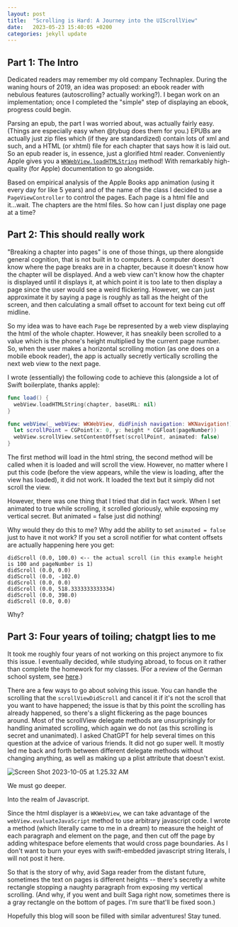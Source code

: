 ```yaml
--- 
layout: post
title:  "Scrolling is Hard: A Journey into the UIScrollView"
date:   2023-05-23 15:40:05 +0200
categories: jekyll update
---
```

## Part 1: The Intro

Dedicated readers may remember my old company Technaplex. During the waning hours of 2019, an idea was proposed: an ebook reader with nebulous features (autoscrolling? actually working?). I began work on an implementation; once I completed the "simple" step of displaying an ebook, progress could begin.

Parsing an epub, the part I was worried about, was actually fairly easy. (Things are especially easy when @tybug does them for you.) EPUBs are actually just zip files which (if they are standardized) contain lots of xml and such, and a HTML (or xhtml) file for each chapter that says how it is laid out. So an epub reader is, in essence, just a glorified html reader. Conveniently Apple gives you a [`WKWebView.loadHTMLString`](https://developer.apple.com/documentation/webkit/wkwebview/1415004-loadhtmlstring) method! With remarkably high-quality (for Apple) documentation to go alongside.

Based on empirical analysis of the Apple Books app animation (using it every day for like 5 years) and of the name of the class I decided to use a `PageViewController` to control the pages. Each page is a html file and it...wait. The chapters are the html files. So how can I just display one page at a time?

## Part 2: This should really work

"Breaking a chapter into pages" is one of those things, up there alongside general cognition, that is not built in to computers. A computer doesn't know where the page breaks are in a chapter, because it doesn't know how the chapter will be displayed. And a web view can't know how the chapter is displayed until it displays it, at which point it is too late to then display a page since the user would see a weird flickering. However, we can just approximate it by saying a page is roughly as tall as the height of the screen, and then calculating a small offset to account for text being cut off midline.

So my idea was to have each `Page` be represented by a web view displaying the html of the whole chapter. However, it has sneakily been scrolled to a value which is the phone's height multiplied by the current page number. So, when the user makes a horizontal scrolling motion (as one does on a mobile ebook reader), the app is actually secretly vertically scrolling the next web view to the next page.

I wrote (essentially) the following code to achieve this (alongside a lot of Swift boilerplate, thanks apple):

```swift
func load() {
  webView.loadHTMLString(chapter, baseURL: nil)
}

func webView(_ webView: WKWebView, didFinish navigation: WKNavigation!) {
  let scrollPoint = CGPoint(x: 0, y: height * CGFloat(pageNumber))
  webView.scrollView.setContentOffset(scrollPoint, animated: false)
}
```

The first method will load in the html string, the second method will be called when it is loaded and will scroll the view. However, no matter where I put this code (before the view appears, while the view is loading, after the view has loaded), it did not work. It loaded the text but it simply did not scroll the view.

However, there was one thing that I tried that did in fact work. When I set animated to true while scrolling, it scrolled gloriously, while exposing my vertical secret. But animated = false just did nothing!

Why would they do this to me? Why add the ability to set `animated = false` just to have it not work? If you set a scroll notifier for what content offsets are actually happening here you get:

```
didScroll (0.0, 100.0) <-- the actual scroll (in this example height is 100 and pageNumber is 1)
didScroll (0.0, 0.0)
didScroll (0.0, -102.0)
didScroll (0.0, 0.0)
didScroll (0.0, 518.3333333333334)
didScroll (0.0, 398.0)
didScroll (0.0, 0.0)
```

Why?

## Part 3: Four years of toiling; chatgpt lies to me

It took me roughly four years of not working on this project anymore to fix this issue. I eventually decided, while studying abroad, to focus on it rather than complete the homework for my classes. (For a review of the German school system, see [here](innoviox.github.io).) 

There are a few ways to go about solving this issue. You can handle the scrolling that the `scrollViewDidScroll` and cancel it if it's not the scroll that you want to have happened; the issue is that by this point the scrolling has already happened, so there's a slight flickering as the page bounces around. Most of the scrollView delegate methods are unsurprisingly for handling animated scrolling, which again we do not (as this scrolling is secret and unanimated). I asked ChatGPT for help several times on this question at the advice of various friends. It did not go super well. It mostly led me back and forth between different delegate methods without changing anything, as well as making up a plist attribute that doesn't exist. 

![Screen Shot 2023-10-05 at 1.25.32 AM](https://innoviox.github.io/img/s1.png)

We must go deeper.

Into the realm of Javascript.

Since the html displayer is a `WKWebView`, we can take advantage of the `webView.evaluateJavaScript` method to use arbitrary javascript code. I wrote a method (which literally came to me in a dream) to measure the height of each paragraph and element on the page, and then cut off the page by adding whitespace before elements that would cross page boundaries. As I don't want to burn your eyes with swift-embedded javascript string literals, I will not post it here. 

So that is the story of why, avid Saga reader from the distant future, sometimes the text on pages is different heights -- there's secretly a white rectangle stopping a naughty paragraph from exposing my vertical scrolling. (And why, if you went and built Saga right now, sometimes there is a gray rectangle on the bottom of pages. I'm sure that'll be fixed soon.) 

Hopefully this blog will soon be filled with similar adventures! Stay tuned. 

